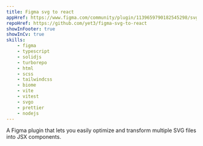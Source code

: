 ```yaml
---
title: Figma svg to react
appHref: https://www.figma.com/community/plugin/1139659790182545298/svg-to-react-native-solidjs 
repoHref: https://github.com/yet3/figma-svg-to-react
showInFooter: true
showInCv: true
skills:
    - figma
    - typescript
    - solidjs
    - turborepo
    - html
    - scss
    - tailwindcss
    - biome
    - vite
    - vitest
    - svgo
    - prettier
    - nodejs
---
```


A Figma plugin that lets you easily optimize and transform multiple SVG files into JSX components.
